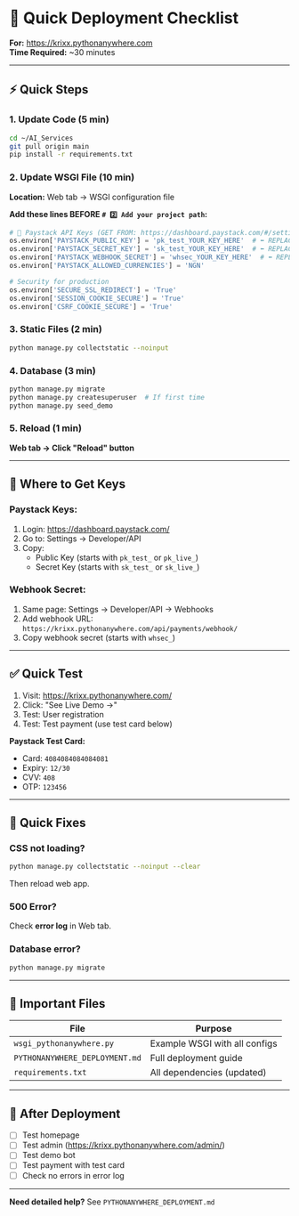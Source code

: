 # 🚀 Quick Deployment Checklist

**For:** https://krixx.pythonanywhere.com  
**Time Required:** ~30 minutes

---

## ⚡ **Quick Steps**

### **1. Update Code** (5 min)
```bash
cd ~/AI_Services
git pull origin main
pip install -r requirements.txt
```

### **2. Update WSGI File** (10 min)
**Location:** Web tab → WSGI configuration file

**Add these lines BEFORE `# 2️⃣ Add your project path`:**

```python
# 🔐 Paystack API Keys (GET FROM: https://dashboard.paystack.com/#/settings/developer)
os.environ['PAYSTACK_PUBLIC_KEY'] = 'pk_test_YOUR_KEY_HERE'  # ⬅️ REPLACE
os.environ['PAYSTACK_SECRET_KEY'] = 'sk_test_YOUR_KEY_HERE'  # ⬅️ REPLACE
os.environ['PAYSTACK_WEBHOOK_SECRET'] = 'whsec_YOUR_KEY_HERE'  # ⬅️ REPLACE
os.environ['PAYSTACK_ALLOWED_CURRENCIES'] = 'NGN'

# Security for production
os.environ['SECURE_SSL_REDIRECT'] = 'True'
os.environ['SESSION_COOKIE_SECURE'] = 'True'
os.environ['CSRF_COOKIE_SECURE'] = 'True'
```

### **3. Static Files** (2 min)
```bash
python manage.py collectstatic --noinput
```

### **4. Database** (3 min)
```bash
python manage.py migrate
python manage.py createsuperuser  # If first time
python manage.py seed_demo
```

### **5. Reload** (1 min)
**Web tab → Click "Reload" button**

---

## 🔑 **Where to Get Keys**

### **Paystack Keys:**
1. Login: https://dashboard.paystack.com/
2. Go to: Settings → Developer/API
3. Copy:
   - Public Key (starts with `pk_test_` or `pk_live_`)
   - Secret Key (starts with `sk_test_` or `sk_live_`)

### **Webhook Secret:**
1. Same page: Settings → Developer/API → Webhooks
2. Add webhook URL: `https://krixx.pythonanywhere.com/api/payments/webhook/`
3. Copy webhook secret (starts with `whsec_`)

---

## ✅ **Quick Test**

1. Visit: https://krixx.pythonanywhere.com/
2. Click: "See Live Demo →"
3. Test: User registration
4. Test: Test payment (use test card below)

**Paystack Test Card:**
- Card: `4084084084084081`
- Expiry: `12/30`
- CVV: `408`
- OTP: `123456`

---

## 🐛 **Quick Fixes**

### **CSS not loading?**
```bash
python manage.py collectstatic --noinput --clear
```
Then reload web app.

### **500 Error?**
Check **error log** in Web tab.

### **Database error?**
```bash
python manage.py migrate
```

---

## 📁 **Important Files**

| File | Purpose |
|------|---------|
| `wsgi_pythonanywhere.py` | Example WSGI with all configs |
| `PYTHONANYWHERE_DEPLOYMENT.md` | Full deployment guide |
| `requirements.txt` | All dependencies (updated) |

---

## 🎯 **After Deployment**

- [ ] Test homepage
- [ ] Test admin (https://krixx.pythonanywhere.com/admin/)
- [ ] Test demo bot
- [ ] Test payment with test card
- [ ] Check no errors in error log

---

**Need detailed help?** See `PYTHONANYWHERE_DEPLOYMENT.md`

